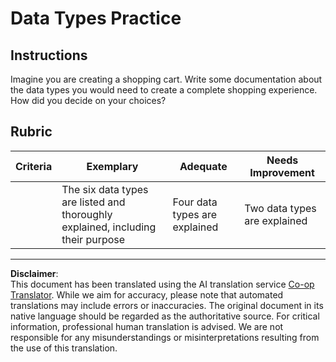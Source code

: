 <!--
CO_OP_TRANSLATOR_METADATA:
{
  "original_hash": "3869244ceda606c4969d8cdd82679867",
  "translation_date": "2025-08-28T11:46:22+00:00",
  "source_file": "2-js-basics/1-data-types/assignment.md",
  "language_code": "en"
}
-->
# Data Types Practice

## Instructions

Imagine you are creating a shopping cart. Write some documentation about the data types you would need to create a complete shopping experience. How did you decide on your choices?

## Rubric

Criteria | Exemplary | Adequate | Needs Improvement
--- | --- | --- | --- |
||The six data types are listed and thoroughly explained, including their purpose|Four data types are explained|Two data types are explained|

---

**Disclaimer**:  
This document has been translated using the AI translation service [Co-op Translator](https://github.com/Azure/co-op-translator). While we aim for accuracy, please note that automated translations may include errors or inaccuracies. The original document in its native language should be regarded as the authoritative source. For critical information, professional human translation is advised. We are not responsible for any misunderstandings or misinterpretations resulting from the use of this translation.
